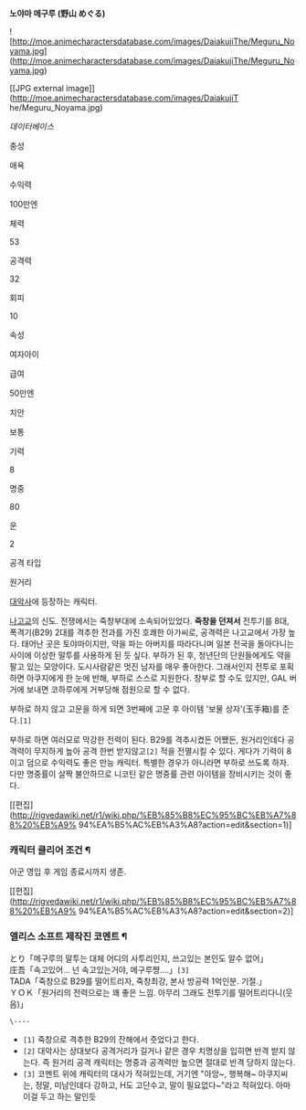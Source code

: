 **노야마 메구루 (野山 めぐる)**

![http://moe.animecharactersdatabase.com/images/DaiakujiThe/Meguru_Noyama.jpg]
(http://moe.animecharactersdatabase.com/images/DaiakujiThe/Meguru_Noyama.jpg)

[[JPG external image]](http://moe.animecharactersdatabase.com/images/DaiakujiT
he/Meguru_Noyama.jpg)

_데이터베이스_

충성

애욕

수익력

100만엔

체력

53

공격력

32

회피

10

속성

여자아이

급여

50만엔

치안

보통

기력

8

명중

80

운

2

공격 타입

원거리

  
[대악사](%EB%8C%80%EC%95%85%EC%82%AC.md)에 등장하는 캐릭터.

[나고교](%EB%82%98%EA%B3%A0%EA%B5%90.md)의 신도. 전쟁에서는 죽창부대에 소속되어있었다. **죽창을 던져서**
전투기를 8대, 폭격기(B29) 2대를 격추한 전과를 가진 호쾌한 아가씨로, 공격력은 나고교에서 가장 높다. 태어난 곳은 토야마이지만, 약을
파는 아버지를 따라다니며 일본 전국을 돌아다니는 사이에 이상한 말투를 사용하게 된 듯 싶다. 부하가 된 후, 청년단의 단원들에게도 약을 팔고
있는 모양이다. 도시사람같은 멋진 남자를 매우 좋아한다. 그래서인지 전투로 포획하면 아쿠지에게 한 눈에 반해, 부하로 스스로 지원한다.
창부로 할 수도 있지만, GAL 버거에 보내면 코하루에게 거부당해 점원으로 할 수 없다.

부하로 하지 않고 고문을 하게 되면 3번째에 고문 후 아이템 '보물 상자'(玉手箱)를 준다.`[1]`

부하로 하면 여러모로 막강한 전력이 된다. B29를 격추시켰든 어쨌든, 원거리인데다 공격력이 무지하게 높아 공격 한번 받지않고`[2]` 적을
전멸시킬 수 있다. 게다가 기력이 8이고 덤으로 수익력도 좋은 만능 캐릭터. 특별한 경우가 아니라면 부하로 쓰도록 하자. 다만 명중률이 살짝
불안하므로 니코틴 같은 명중률 관련 아이템을 장비시키는 것이 좋다.

[[편집](http://rigvedawiki.net/r1/wiki.php/%EB%85%B8%EC%95%BC%EB%A7%88%20%EB%A9%
94%EA%B5%AC%EB%A3%A8?action=edit&section=1)]

### 캐릭터 클리어 조건 ¶

  

아군 영입 후 게임 종료시까지 생존.

  

[[편집](http://rigvedawiki.net/r1/wiki.php/%EB%85%B8%EC%95%BC%EB%A7%88%20%EB%A9%
94%EA%B5%AC%EB%A3%A8?action=edit&section=2)]

### 앨리스 소프트 제작진 코멘트 ¶

  

とり「메구루의 말투는 대체 어디의 사투리인지, 쓰고있는 본인도 알수 없어」  
庄吾「속고있어... 넌 속고있는거야, 메구루쨩....」`[3]`  
TADA「죽창으로 B29를 떨어트리자, 죽창최강, 본사 방공력 1억인분. 기절.」  
ＹＯＫ「원거리의 전력으로는 꽤 좋은 느낌. 아무리 그래도 전투기를 떨어트리다니(웃음)」

  

`\----`

  * `[1]` 죽창으로 격추한 B29의 잔해에서 줏었다고 한다.
  * `[2]` 대악사는 상대보다 공격거리가 길거나 같은 경우 치명상을 입히면 반격 받지 않는다. 즉 원거리 공격 캐릭터는 명중과 공격력만 높으면 절대로 반격 당하지 않는다.
  * `[3]` 코멘트 위에 캐릭터의 대사가 적혀있는데, 거기엔 "아앙~, 행복해~ 아쿠지씨는, 정말, 미남인데다 강하고, H도 고단수고, 말이 필요없다~"라고 적혀있다. 아마 이걸 두고 하는 말인듯

